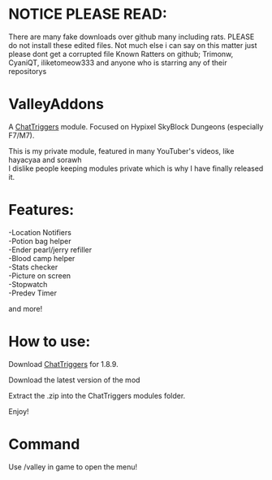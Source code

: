 # NOTICE PLEASE READ:

There are many fake downloads over github many including rats. PLEASE do not install these edited files. Not much else i can say on this matter just please dont get a corrupted file
Known Ratters on github; Trimonw, CyaniQT, iliketomeow333 and anyone who is starring any of their repositorys

# ValleyAddons
A [ChatTriggers](https://chattriggers.com/) module. Focused on Hypixel SkyBlock Dungeons (especially F7/M7).

This is my private module, featured in many YouTuber's videos, like hayacyaa and sorawh<br>
I dislike people keeping modules private which is why I have finally released it.

# Features:
-Location Notifiers<br>
-Potion bag helper<br>
-Ender pearl/jerry refiller<br>
-Blood camp helper<br>
-Stats checker<br>
-Picture on screen<br>
-Stopwatch<br>
-Predev Timer<br>

 and more!<br>


# How to use:

Download [ChatTriggers](https://chattriggers.com/) for 1.8.9.

Download the latest version of the mod

Extract the .zip into the ChatTriggers modules folder.

Enjoy!

# Command
Use /valley in game to open the menu!

